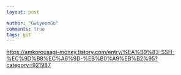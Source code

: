 ```yaml
---
layout: post

author: "GwiyeomGo"
comments: true
tags: git 
---
```


https://amkorousagi-money.tistory.com/entry/%EA%B9%83-SSH-%EC%9D%B8%EC%A6%9D-%EB%B0%A9%EB%B2%95?category=921987